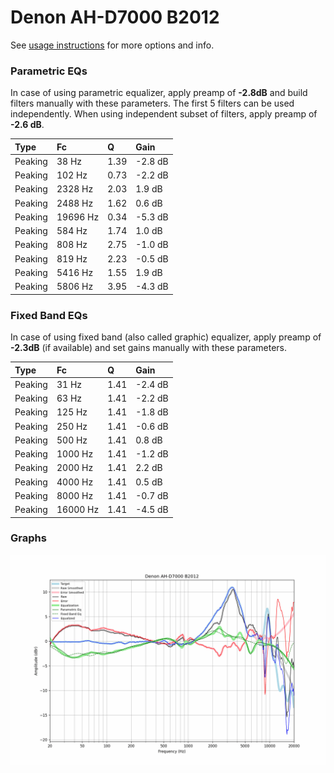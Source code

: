 # Denon AH-D7000 B2012
See [usage instructions](https://github.com/jaakkopasanen/AutoEq#usage) for more options and info.

### Parametric EQs
In case of using parametric equalizer, apply preamp of **-2.8dB** and build filters manually
with these parameters. The first 5 filters can be used independently.
When using independent subset of filters, apply preamp of **-2.6 dB**.

| Type    | Fc       |    Q | Gain    |
|:--------|:---------|:-----|:--------|
| Peaking | 38 Hz    | 1.39 | -2.8 dB |
| Peaking | 102 Hz   | 0.73 | -2.2 dB |
| Peaking | 2328 Hz  | 2.03 | 1.9 dB  |
| Peaking | 2488 Hz  | 1.62 | 0.6 dB  |
| Peaking | 19696 Hz | 0.34 | -5.3 dB |
| Peaking | 584 Hz   | 1.74 | 1.0 dB  |
| Peaking | 808 Hz   | 2.75 | -1.0 dB |
| Peaking | 819 Hz   | 2.23 | -0.5 dB |
| Peaking | 5416 Hz  | 1.55 | 1.9 dB  |
| Peaking | 5806 Hz  | 3.95 | -4.3 dB |

### Fixed Band EQs
In case of using fixed band (also called graphic) equalizer, apply preamp of **-2.3dB**
(if available) and set gains manually with these parameters.

| Type    | Fc       |    Q | Gain    |
|:--------|:---------|:-----|:--------|
| Peaking | 31 Hz    | 1.41 | -2.4 dB |
| Peaking | 63 Hz    | 1.41 | -2.2 dB |
| Peaking | 125 Hz   | 1.41 | -1.8 dB |
| Peaking | 250 Hz   | 1.41 | -0.6 dB |
| Peaking | 500 Hz   | 1.41 | 0.8 dB  |
| Peaking | 1000 Hz  | 1.41 | -1.2 dB |
| Peaking | 2000 Hz  | 1.41 | 2.2 dB  |
| Peaking | 4000 Hz  | 1.41 | 0.5 dB  |
| Peaking | 8000 Hz  | 1.41 | -0.7 dB |
| Peaking | 16000 Hz | 1.41 | -4.5 dB |

### Graphs
![](./Denon%20AH-D7000%20B2012.png)